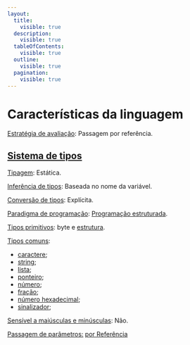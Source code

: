```yaml
---
layout:
  title:
    visible: true
  description:
    visible: true
  tableOfContents:
    visible: true
  outline:
    visible: true
  pagination:
    visible: true
---
```


# Características da linguagem

[Estratégia de avaliação](https://pt.wikipedia.org/wiki/Estrat%C3%A9gia\_de\_avalia%C3%A7%C3%A3o): Passagem por referência.

## [Sistema de tipos](https://pt.wikipedia.org/wiki/Sistema\_de\_tipos)

[Tipagem](https://pt.wikipedia.org/wiki/Tipo\_de\_dado): Estática.

[Inferência de tipos](https://en.wikipedia.org/wiki/Type\_inference): Baseada no nome da variável.

[Conversão de tipos](https://pt.wikipedia.org/wiki/Convers%C3%A3o\_de\_tipos): Explícita.

[Paradigma de programação](https://pt.wikipedia.org/wiki/Paradigma\_de\_programa%C3%A7%C3%A3o): [Programação estruturada](https://pt.wikipedia.org/wiki/Programa%C3%A7%C3%A3o\_estruturada).

[Tipos primitivos](https://pt.wikipedia.org/wiki/Tipo\_de\_dado): byte e [estrutura](../estruturas-e-unioes-de-dados.md).

[Tipos comuns](https://pt.wikipedia.org/wiki/Tipo\_de\_dado):&#x20;

* [caractere](../strings-e-caracteres.md);
* [string](../strings-e-caracteres.md);
* [lista](../listas-duplamente-vinculadas.md);
* [ponteiro](../valores-numericos.md#ponteiros);
* [número](../valores-numericos.md#numeros-inteiros);
* [fração](../valores-numericos.md#numeros-fracionarios);
* [número hexadecimal](../valores-numericos.md#valores-hexadecimais);
* [sinalizador](../valores-numericos.md#valores-booleanos);

[Sensível a maiúsculas e minúsculas](https://pt.wikipedia.org/wiki/Case-sensitive): Não.

[Passagem de parâmetros:](https://pt.wikipedia.org/wiki/Par%C3%A2metro\_\(ci%C3%AAncia\_da\_computa%C3%A7%C3%A3o\)) [por Referência](https://en.wikipedia.org/wiki/Evaluation\_strategy#Call\_by\_reference)

